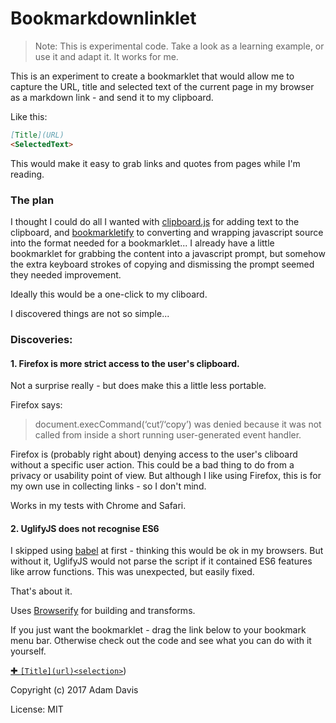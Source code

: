# Bookmarkdownlinklet

> Note: This is experimental code. Take a look as a learning example, or use it and adapt it. It works for me. 

This is an experiment to create a bookmarklet that would allow me to capture the URL, title and selected text of the current page in my browser as a markdown link - and send it to my clipboard. 

Like this: 

```markdown
[Title](URL)
<SelectedText>
```
This would make it easy to grab links and quotes from pages while I'm reading. 

### The plan

I thought I could do all I wanted with  [clipboard.js](https://clipboardjs.com/) for adding text to the clipboard, and [bookmarkletify](https://www.npmjs.com/package/bookmarkletify) to converting and wrapping javascript source into the format needed for a bookmarklet... 
I already have a little bookmarklet for grabbing the content into a javascript prompt, but somehow the extra keyboard strokes of copying and dismissing the prompt seemed they needed improvement. 

Ideally this would be a one-click to my cliboard.

I discovered things are not so simple... 

### Discoveries: 

#### 1. Firefox is more strict access to the user's clipboard. 
Not a surprise really - but does make this a little less portable. 

Firefox says: 

> document.execCommand(‘cut’/‘copy’) was denied because it was not called from inside a short running user-generated event handler.

Firefox is (probably right about) denying access to the user's cliboard without a specific user action. This could be a bad thing to do from a privacy or usability point of view. But although I like using Firefox, this is for my own use in collecting links - so I don't mind. 

Works in my tests with Chrome and Safari. 

#### 2. UglifyJS does not recognise ES6 
I skipped using [babel](https://babeljs.io/) at first - thinking this would be ok in my browsers. But without it, UglifyJS would not parse the script if it contained ES6 features like arrow functions. This was unexpected, but easily fixed. 

That's about it. 

Uses [Browserify](http://browserify.org/) for building and transforms. 


If you just want the bookmarklet - drag the link below to your bookmark menu bar. Otherwise check out the code and see what you can do with it yourself. 

[✚ `[Title](url)<selection>`](javascript:(function(){;(function(f)%7Bif(typeof%20exports===%22object%22&&typeof%20module!==%22undefined%22)%7Bmodule.exports=f()%7Delse%20if(typeof%20define===%22function%22&&define.amd)%7Bdefine(%5B%5D,f)%7Delse%7Bvar%20g;if(typeof%20window!==%22undefined%22)%7Bg=window%7Delse%20if(typeof%20global!==%22undefined%22)%7Bg=global%7Delse%20if(typeof%20self!==%22undefined%22)%7Bg=self%7Delse%7Bg=this%7Dg.bookmarkdownlink=f()%7D%7D)(function()%7Bvar%20define,module,exports;return%20function%20e(t,n,r)%7Bfunction%20s(o,u)%7Bif(!n%5Bo%5D)%7Bif(!t%5Bo%5D)%7Bvar%20a=typeof%20require==%22function%22&&require;if(!u&&a)return%20a(o,!0);if(i)return%20i(o,!0);var%20f=new%20Error(%22Cannot%20find%20module%20'%22+o+%22'%22);throw%20f.code=%22MODULE_NOT_FOUND%22,f%7Dvar%20l=n%5Bo%5D=%7Bexports:%7B%7D%7D;t%5Bo%5D%5B0%5D.call(l.exports,function(e)%7Bvar%20n=t%5Bo%5D%5B1%5D%5Be%5D;return%20s(n?n:e)%7D,l,l.exports,e,t,n,r)%7Dreturn%20n%5Bo%5D.exports%7Dvar%20i=typeof%20require==%22function%22&&require;for(var%20o=0;o%3Cr.length;o++)s(r%5Bo%5D);return%20s%7D(%7B1:%5Bfunction(require,module,exports)%7B%22use%20strict%22;var%20clipboard=require(%22./lib/select-fake%22);var%20collectWebItemData=require(%22./lib/collect-webitem-data%22);module.exports=function()%7Bvar%20webItem=collectWebItemData();var%20output=%22%5B%22+webItem.title+%22%5D(%22+webItem.url+%22)%20%5Cn%20%22+webItem.content;var%20copied=clipboard(output);if(!copied)%7Bthrow%20new%20Error(copied)%7D%7D%7D,%7B%22./lib/collect-webitem-data%22:2,%22./lib/select-fake%22:3%7D%5D,2:%5Bfunction(require,module,exports)%7B%22use%20strict%22;module.exports=function%20collectWebItemData()%7Bvar%20webItem=%7B%7D;var%20linkTitle=document.title;var%20linkLocation=window.location;var%20selectedText=%22%22;if(window.getSelection)%7BselectedText=window.getSelection()%7Delse%20if(document.getSelection)%7BselectedText=document.getSelection()%7Delse%20if(document.selection)%7BselectedText=document.selection.createRange().text%7DwebItem.url=linkLocation.toString();webItem.title=linkTitle.toString();webItem.content=selectedText.toString();return%20webItem%7D%7D,%7B%7D%5D,3:%5Bfunction(require,module,exports)%7B%22use%20strict%22;var%20select=require(%22select%22);var%20fakeHandlerCallback,fakeElem,selectedText,fakeHandler;function%20selectFake(text)%7Bvar%20isRTL=document.documentElement.getAttribute(%22dir%22)==%22rtl%22;removeFake();fakeHandlerCallback=function%20fakeHandlerCallback()%7Breturn%20removeFake()%7D;fakeHandler=document.body.addEventListener(%22click%22,fakeHandlerCallback)%7C%7Ctrue;fakeElem=document.createElement(%22textarea%22);fakeElem.style.fontSize=%2212pt%22;fakeElem.style.border=%220%22;fakeElem.style.padding=%220%22;fakeElem.style.margin=%220%22;fakeElem.style.position=%22absolute%22;fakeElem.style%5BisRTL?%22right%22:%22left%22%5D=%22-9999px%22;var%20yPosition=window.pageYOffset%7C%7Cdocument.documentElement.scrollTop;fakeElem.style.top=yPosition+%22px%22;fakeElem.setAttribute(%22readonly%22,%22%22);fakeElem.value=text;document.body.appendChild(fakeElem);selectedText=select(fakeElem);return%20copyText()%7Dfunction%20removeFake()%7Bif(fakeHandler)%7Bdocument.body.removeEventListener(%22click%22,fakeHandlerCallback);fakeHandler=null;fakeHandlerCallback=null%7Dif(fakeElem)%7Bdocument.body.removeChild(fakeElem);fakeElem=null%7D%7Dfunction%20copyText()%7Bvar%20succeeded;try%7Bsucceeded=document.execCommand(%22copy%22)%7Dcatch(err)%7Bsucceeded=false%7Dreturn%20succeeded%7Dmodule.exports=selectFake%7D,%7Bselect:4%7D%5D,4:%5Bfunction(require,module,exports)%7Bfunction%20select(element)%7Bvar%20selectedText;if(element.nodeName===%22SELECT%22)%7Belement.focus();selectedText=element.value%7Delse%20if(element.nodeName===%22INPUT%22%7C%7Celement.nodeName===%22TEXTAREA%22)%7Bvar%20isReadOnly=element.hasAttribute(%22readonly%22);if(!isReadOnly)%7Belement.setAttribute(%22readonly%22,%22%22)%7Delement.select();element.setSelectionRange(0,element.value.length);if(!isReadOnly)%7Belement.removeAttribute(%22readonly%22)%7DselectedText=element.value%7Delse%7Bif(element.hasAttribute(%22contenteditable%22))%7Belement.focus()%7Dvar%20selection=window.getSelection();var%20range=document.createRange();range.selectNodeContents(element);selection.removeAllRanges();selection.addRange(range);selectedText=selection.toString()%7Dreturn%20selectedText%7Dmodule.exports=select%7D,%7B%7D%5D%7D,%7B%7D,%5B1%5D)(1)%7D);bookmarkdownlink();})()))


Copyright (c) 2017 Adam Davis 

License: MIT










